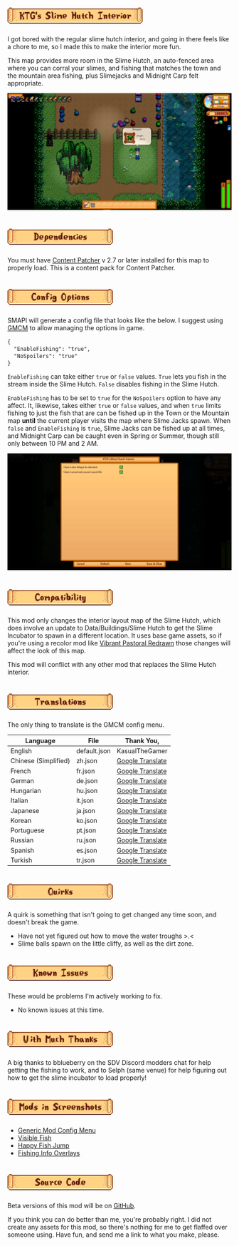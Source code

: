 # ![KTG's Slime Hutch Interior](https://github.com/KasualTheGamer/SDV-Slime-Hutch-Interior/blob/7fb90b81a6fd3b048f41e561073eda185f3e5b8b/Images/ktgs-slime-hutch-interior.png "KTG's Slime Hutch Interior")	

I got bored with the regular slime hutch interior, and going in there feels like a chore to me, so I made this to make the interior more fun. 

This map provides more room in the Slime Hutch, an auto-fenced area where you can corral your slimes, and fishing that matches the town and the mountain area fishing, plus Slimejacks and Midnight Carp felt appropriate.

![Catching a Slimejack](https://github.com/KasualTheGamer/SDV-Slime-Hutch-Interior/blob/2d91c8a94aceaf2038487f7535fabdd13e58e136/Images/CatchingSlimejack.png "Catching a Slimejack!")

# ![Dependencies](https://github.com/KasualTheGamer/SDV-Slime-Hutch-Interior/blob/7fb90b81a6fd3b048f41e561073eda185f3e5b8b/Images/dependencies.png "Dependencies")

You must have [Content Patcher](https://www.nexusmods.com/stardewvalley/mods/1915) v 2.7 or later installed for this map to properly load. This is a content pack for Content Patcher. 

# ![Config Options](https://github.com/KasualTheGamer/SDV-Slime-Hutch-Interior/blob/7fb90b81a6fd3b048f41e561073eda185f3e5b8b/Images/config-options.png "Config Options")

SMAPI will generate a config file that looks like the below. I suggest using [GMCM](https://www.nexusmods.com/stardewvalley/mods/5098) to allow managing the options in game.

```
{
  "EnableFishing": "true",
  "NoSpoilers": "true"
}
```

`EnableFishing` can take either `true` or `false` values. `True` lets you fish in the stream inside the Slime Hutch. `False` disables fishing in the Slime Hutch. 

`EnableFishing` has to be set to `true` for the `NoSpoilers` option to have any affect. It, likewise, takes either `true` or `false` values, and when `true` limits fishing to just the fish that are can be fished up in the Town or the Mountain map **until** the current player visits the map where Slime Jacks spawn. When `false` and `EnableFishing` is `true`, Slime Jacks can be fished up at all times, and Midnight Carp can be caught even in Spring or Summer, though still only between 10 PM and 2 AM.

![GMCM config example](https://github.com/KasualTheGamer/SDV-Slime-Hutch-Interior/blob/2d91c8a94aceaf2038487f7535fabdd13e58e136/Images/Config_GMCM.png "Config using GMCM")

# ![Compatibility](https://github.com/KasualTheGamer/SDV-Slime-Hutch-Interior/blob/7fb90b81a6fd3b048f41e561073eda185f3e5b8b/Images/compatibility.png "Compatibility and Interactions with Other Mods")

This mod only changes the interior layout map of the Slime Hutch, which does involve an update to Data/Buildings/Slime Hutch to get the Slime Incubator to spawn in a different location. It uses base game assets, so if you're using a recolor mod like [Vibrant Pastoral Redrawn](https://www.nexusmods.com/stardewvalley/mods/6367) those changes will affect the look of this map. 

This mod will conflict with any other mod that replaces the Slime Hutch interior. 

# ![Translations](https://github.com/KasualTheGamer/SDV-Slime-Hutch-Interior/blob/7fb90b81a6fd3b048f41e561073eda185f3e5b8b/Images/translations.png "Translations")

The only thing to translate is the GMCM config menu.

| Language | File | Thank You, |
| -------- | ---- | ---------- |
| English | default.json | KasualTheGamer |
| Chinese (Simplified) | zh.json | [Google Translate][GT] |
| French | fr.json | [Google Translate][GT] |
| German | de.json | [Google Translate][GT] |
| Hungarian | hu.json | [Google Translate][GT] |
| Italian | it.json | [Google Translate][GT] |
| Japanese | ja.json | [Google Translate][GT] |
| Korean | ko.json | [Google Translate][GT] |
| Portuguese | pt.json | [Google Translate][GT] |
| Russian | ru.json | [Google Translate][GT] |
| Spanish | es.json | [Google Translate][GT] |
| Turkish | tr.json | [Google Translate][GT] |

[GT]: https://translate.google.com/

# ![Quirks](https://github.com/KasualTheGamer/SDV-Slime-Hutch-Interior/blob/7fb90b81a6fd3b048f41e561073eda185f3e5b8b/Images/quirks.png "Quirks")

A quirk is something that isn't going to get changed any time soon, and doesn't break the game. 

- Have not yet figured out how to move the water troughs >.<
- Slime balls spawn on the little cliffy, as well as the dirt zone. 

# ![Known Issues](https://github.com/KasualTheGamer/SDV-Slime-Hutch-Interior/blob/7fb90b81a6fd3b048f41e561073eda185f3e5b8b/Images/known-issues.png "Known Issues")

These would be problems I'm actively working to fix.

- No known issues at this time.

# ![Acknowledgements](https://github.com/KasualTheGamer/SDV-Slime-Hutch-Interior/blob/7fb90b81a6fd3b048f41e561073eda185f3e5b8b/Images/with-much-thanks.png "Thank you!")

A big thanks to bblueberry on the SDV Discord modders chat for help getting the fishing to work, and to Selph (same venue) for help figuring out how to get the slime incubator to load properly!

# ![Mods in Screenshots](https://github.com/KasualTheGamer/SDV-Slime-Hutch-Interior/blob/7fb90b81a6fd3b048f41e561073eda185f3e5b8b/Images/mods-in-screenshots.png "Mods in Screenshots")

- [Generic Mod Config Menu](https://www.nexusmods.com/stardewvalley/mods/5098)
- [Visible Fish](https://www.nexusmods.com/stardewvalley/mods/8897)
- [Happy Fish Jump](https://www.nexusmods.com/stardewvalley/mods/6516)
- [Fishing Info Overlays](https://www.nexusmods.com/stardewvalley/mods/8970)

# ![Source Code](https://github.com/KasualTheGamer/SDV-Slime-Hutch-Interior/blob/7fb90b81a6fd3b048f41e561073eda185f3e5b8b/Images/source-code.png "Source Code")

Beta versions of this mod will be on [GitHub](https://github.com/KasualTheGamer/SDV-Slime-Hutch-Interior). 

If you think you can do better than me, you're probably right. I did not create any assets for this mod, so there's nothing for me to get flaffed over someone using. Have fun, and send me a link to what you make, please.